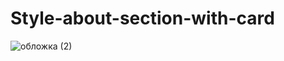 # Style-about-section-with-card

![обложка (2)](https://user-images.githubusercontent.com/55693215/103565745-e27e6e00-4ed1-11eb-9839-43b271ecb702.png)

